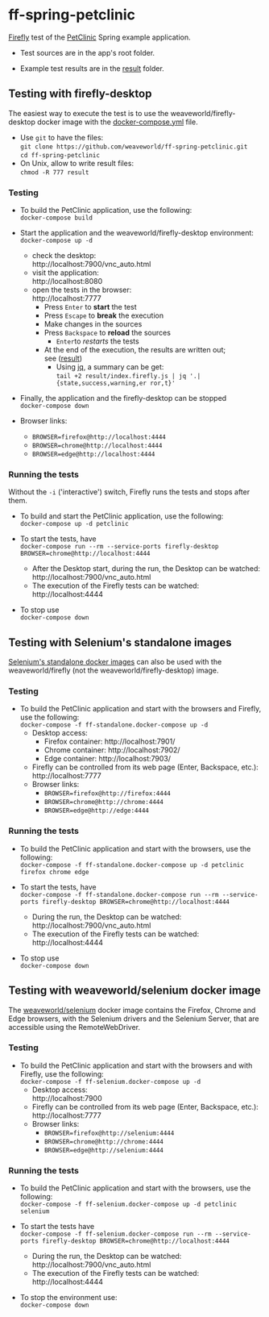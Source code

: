 # ff-spring-petclinic

[Firefly](https://github.com/weaveworld/Firefly) test of the [PetClinic](https://github.com/spring-projects/spring-petclinic) Spring example application.

- Test sources are in the app's root folder.

- Example test results are in the [result](result) folder.

## Testing with firefly-desktop 

The easiest way to execute the test is to use the weaveworld/firefly-desktop docker image with the [docker-compose.yml](docker-compose.yml) file.

- Use `git` to have the files:<br>
  `git clone https://github.com/weaveworld/ff-spring-petclinic.git`<br>
  `cd ff-spring-petclinic`
- On Unix, allow to write result files:<br>
  `chmod -R 777 result`

### Testing

- To build the PetClinic application, use the following:<br>
`docker-compose build`

- Start the application and the weaveworld/firefly-desktop environment:<br>
`docker-compose up -d`
  - check the desktop:<br>
    http://localhost:7900/vnc_auto.html
  - visit the application:<br>
    http://localhost:8080
  - open the tests in the browser:<br>
    http://localhost:7777
    - Press `Enter` to **start** the test
    - Press `Escape` to **break** the execution
    - Make changes in the sources
    - Press `Backspace` to **reload** the sources
      - `Enter`to *restarts* the tests
    - At the end of the execution, the results are written out;<br>
    see ([result](result))
      - Using [jq](https://stedolan.github.io/jq/), a summary can be get:<br>
        `tail +2 result/index.firefly.js | jq '.|{state,success,warning,er
ror,t}'`  
- Finally, the application and the firefly-desktop can be stopped<br>
`docker-compose down`

- Browser links:
  - `BROWSER=firefox@http://localhost:4444`
  - `BROWSER=chrome@http://localhost:4444`
  - `BROWSER=edge@http://localhost:4444`

### Running the tests 

Without the `-i` ('interactive') switch, Firefly runs the tests and stops after them.

- To build and start the PetClinic application, use the following:<br>
  `docker-compose up -d petclinic`

- To start the tests, have<br>
  `docker-compose run --rm --service-ports firefly-desktop BROWSER=chrome@http://localhost:4444`
  - After the Desktop start, during the run, the Desktop can be watched:<br>
    http://localhost:7900/vnc_auto.html
  - The execution of the Firefly tests can be watched:<br>
    http://localhost:4444
- To stop use<br>
  `docker-compose down`

## Testing with Selenium's standalone images 

[Selenium's standalone docker images](https://github.com/SeleniumHQ/docker-selenium#standalone) can also be used with the weaveworld/firefly (not the weaveworld/firefly-desktop) image.

### Testing

- To build the PetClinic application and start with the browsers and Firefly, use the following:<br>
`docker-compose -f ff-standalone.docker-compose up -d`
  - Desktop access:
      - Firefox container: http://localhost:7901/ 
      - Chrome container:  http://localhost:7902/ 
      - Edge container:    http://localhost:7903/ 
  - Firefly can be controlled from its web page (Enter, Backspace, etc.):<br>
    http://localhost:7777
  - Browser links:
    - `BROWSER=firefox@http://firefox:4444`
    - `BROWSER=chrome@http://chrome:4444`
    - `BROWSER=edge@http://edge:4444`
  
### Running the tests 

- To build the PetClinic application and start with the browsers, use the following:<br>
  `docker-compose -f ff-standalone.docker-compose up -d petclinic firefox chrome edge`

- To start the tests, have<br>
  `docker-compose -f ff-standalone.docker-compose run --rm --service-ports firefly-desktop BROWSER=chrome@http://localhost:4444`
  - During the run, the Desktop can be watched:<br>
    http://localhost:7900/vnc_auto.html
  - The execution of the Firefly tests can be watched:<br>
    http://localhost:4444
- To stop use<br>
  `docker-compose down`

## Testing with weaveworld/selenium docker image 

The [weaveworld/selenium](https://github.com/weaveworld/ubuntu-desktop#selenium-weaveworldselenium) docker image contains the Firefox, Chrome and Edge browsers, with the Selenium drivers and the Selenium Server, that are accessible using the RemoteWebDriver.

### Testing

- To build the PetClinic application and start with the browsers and with Firefly, use the following:<br>
`docker-compose -f ff-selenium.docker-compose up -d`
  - Desktop access: <br>
    http://localhost:7900
  - Firefly can be controlled from its web page (Enter, Backspace, etc.):<br>
    http://localhost:7777
  - Browser links:
    - `BROWSER=firefox@http://selenium:4444`
    - `BROWSER=chrome@http://chrome:4444`
    - `BROWSER=edge@http://selenium:4444`

### Running the tests 

- To build the PetClinic application and start with the browsers, use the following:<br>
  `docker-compose -f ff-selenium.docker-compose up -d petclinic selenium`

- To start the tests have<br>
  `docker-compose -f ff-selenium.docker-compose run --rm --service-ports firefly-desktop BROWSER=chrome@http://localhost:4444`
  - During the run, the Desktop can be watched:<br>
    http://localhost:7900/vnc_auto.html
  - The execution of the Firefly tests can be watched:<br>
    http://localhost:4444
- To stop the environment use:<br>
  `docker-compose down`